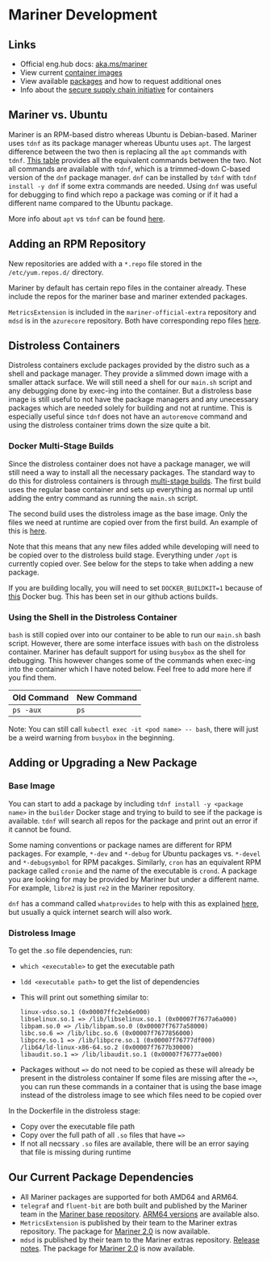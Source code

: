 # Mariner Development
## Links
* Official eng.hub docs: [aka.ms/mariner](https://aka.ms/mariner)
* View current [container images](https://eng.ms/docs/products/mariner-linux/gettingstarted/containers/marinercontainerimage)
* View available [packages](https://eng.ms/docs/products/mariner-linux/gettingstarted/packages/packagesx) and how to request additional ones
* Info about the [secure supply chain initiative](https://eng.ms/docs/more/containers-secure-supply-chain/) for containers

## Mariner vs. Ubuntu
Mariner is an RPM-based distro whereas Ubuntu is Debian-based. Mariner uses `tdnf` as its package manager whereas Ubuntu uses `apt`. The largest difference between the two then is replacing all the `apt` commands with `tdnf`. [This table](https://eng.ms/docs/products/mariner-linux/gettingstarted/ubuntu/atlas#command-replacement-reference-table) provides all the equivalent commands between the two. Not all commands are available with `tdnf`, which is a trimmed-down C-based version of the `dnf` package manager. `dnf` can be installed by `tdnf` with `tdnf install -y dnf` if some extra commands are needed. Using `dnf` was useful for debugging to find which repo a package was coming or if it had a different name compared to the Ubuntu package.

More info about `apt` vs `tdnf` can be found [here](https://eng.ms/docs/products/mariner-linux/onboarding/packaging/packagemanagement).

## Adding an RPM Repository
New repositories are added with a `*.repo` file stored in the `/etc/yum.repos.d/` directory.

Mariner by default has certain repo files in the container already. These include the repos for the mariner base and mariner extended packages.

`MetricsExtension` is included in the `mariner-official-extra` repository and `mdsd` is in the `azurecore` repository. Both have corresponding repo files [here](/otelcollector/build/linux/).

## Distroless Containers
Distroless containers exclude packages provided by the distro such as a shell and package manager. They provide a slimmed down image with a smaller attack surface. We will still need a shell for our `main.sh` script and any debugging done by exec-ing into the container. But a distroless base image is still useful to not have the package managers and any unecessary packages which are needed solely for building and not at runtime. This is especially useful since `tdnf` does not have an `autoremove` command and using the distroless container trims down the size quite a bit.

### Docker Multi-Stage Builds
Since the distroless container does not have a package manager, we will still need a way to install all the necessary packages. The standard way to do this for distroless containers is through [multi-stage builds](https://docs.docker.com/develop/develop-images/multistage-build/). The first build uses the regular base container and sets up everything as normal up until adding the entry command as running the `main.sh` script.

The second build uses the distroless image as the base image. Only the files we need at runtime are copied over from the first build. An example of this is [here](https://medium.com/@alexanto222/hardening-of-docker-images-distroless-images-d6d87b591a59).

Note that this means that any new files added while developing will need to be copied over to the distroless build stage. Everything under `/opt` is currently copied over. See below for the steps to take when adding a new package.

If you are building locally, you will need to set `DOCKER_BUILDKIT=1` because of [this](https://github.com/moby/moby/issues/37965) Docker bug. This has been set in our github actions builds.


### Using the Shell in the Distroless Container
`bash` is still copied over into our container to be able to run our `main.sh` bash script. However, there are some interface issues with `bash` on the distroless container. Mariner has default support for using `busybox` as the shell for debugging. This however changes some of the commands when exec-ing into the container which I have noted below. Feel free to add more here if you find them.

  | Old Command | New Command |
  | --- | --- |
  | `ps -aux` | `ps` |

Note: You can still call `kubectl exec -it <pod name> -- bash`, there will just be a weird warning from `busybox` in the beginning.


## Adding or Upgrading a New Package
### Base Image
You can start to add a package by including `tdnf install -y <package name>` in the `builder` Docker stage and trying to build to see if the package is available. `tdnf` will search all repos for the package and print out an error if it cannot be found.

Some naming conventions or package names are different for RPM packages. For example, `*-dev` and `*-debug` for Ubuntu packages vs. `*-devel` and `*-debugsymbol` for RPM pacakges. Similarly, `cron` has an equivalent RPM package called `cronie` and the name of the executable is `crond`. A package you are looking for may be provided by Mariner but under a different name. For example, `libre2` is just `re2` in the Mariner repository.

`dnf` has a command called `whatprovides` to help with this as explained [here](https://eng.ms/docs/products/mariner-linux/onboarding/packaging/packagemanagement#finding-the-right-package), but usually a quick internet search will also work.

### Distroless Image
To get the .so file dependencies, run:
  * `which <executable>` to get the executable path
  * `ldd <executable path>` to get the list of dependencies
  * This will print out something similar to:

    ```
    linux-vdso.so.1 (0x00007ffc2eb6e000)
    libselinux.so.1 => /lib/libselinux.so.1 (0x00007f7677a6a000)
    libpam.so.0 => /lib/libpam.so.0 (0x00007f7677a58000)
    libc.so.6 => /lib/libc.so.6 (0x00007f7677856000)
    libpcre.so.1 => /lib/libpcre.so.1 (0x00007f76777df000)
    /lib64/ld-linux-x86-64.so.2 (0x00007f7677b30000)
    libaudit.so.1 => /lib/libaudit.so.1 (0x00007f76777ae000)
    ```

  * Packages without `=>` do not need to be copied as these will already be present in the distroless container
If some files are missing after the `=>`, you can run these commands in a container that is using the base image instead of the distroless image to see which files need to be copied over

In the Dockerfile in the distroless stage:
  * Copy over the executable file path
  * Copy over the full path of all `.so` files that have `=>`
  * If not all necssary `.so` files are available, there will be an error saying that file is missing during runtime

## Our Current Package Dependencies
* All Mariner packages are supported for both AMD64 and ARM64.
* `telegraf` and `fluent-bit` are both built and published by the Mariner team in the [Mariner base repository](https://packages.microsoft.com/cbl-mariner/2.0/preview/base/x86_64/). [ARM64 versions](https://packages.microsoft.com/cbl-mariner/2.0/preview/base/aarch64/) are available also.
* `MetricsExtension` is published by their team to the Mariner extras repository. The package for [Mariner 2.0](https://packages.microsoft.com/cbl-mariner/2.0/prod/extras/x86_64/) is now available.
* `mdsd` is published by their team to the Mariner extras repository. [Release notes](https://eng.ms/docs/products/geneva/collect/instrument/linux/releasenotes). The package for [Mariner 2.0](https://packages.microsoft.com/cbl-mariner/2.0/prod/extras/x86_64/) is now available.